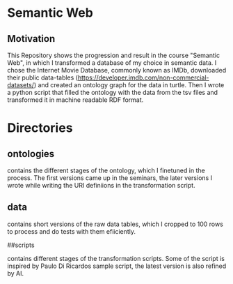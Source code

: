 # Semantic Web

## Motivation

This Repository shows the progression and result in the course "Semantic Web", in which I transformed a database of my choice in semantic data. 
I chose the Internet Movie Database, commonly known as IMDb, downloaded their public data-tables (https://developer.imdb.com/non-commercial-datasets/) and created an ontology graph for the data in turtle. 
Then I wrote a python script that filled the ontology with the data from the tsv files and transformed it in machine readable RDF format. 

# Directories

## ontologies

contains the different stages of the ontology, which I finetuned in the process. The first versions came up in the seminars, the later versions I wrote while writing the URI definiions in the transformation script. 


## data

contains short versions of the raw data tables, which I cropped to 100 rows to process and do tests with them efiiciently. 


##scripts

contains different stages of the transformation scripts. Some of the script is inspired by Paulo Di Ricardos sample script, the latest version is also refined by AI. 

